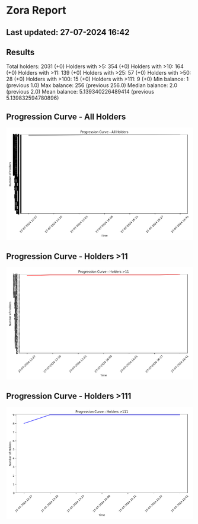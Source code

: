 # Zora Report
## Last updated: 27-07-2024 16:42
## Results
Total holders: 2031 (+0)
Holders with >5: 354 (+0)
Holders with >10: 164 (+0)
Holders with >11: 139 (+0)
Holders with >25: 57 (+0)
Holders with >50: 28 (+0)
Holders with >100: 15 (+0)
Holders with >111: 9 (+0)
Min balance: 1 (previous 1.0)
Max balance: 256 (previous 256.0)
Median balance: 2.0 (previous 2.0)
Mean balance: 5.139340226489414 (previous 5.139832594780896)
## Progression Curve - All Holders
![Progression Curve - All Holders](progression_curve_all.png)
## Progression Curve - Holders >11
![Progression Curve - Holders >11](progression_curve_gt_11.png)
## Progression Curve - Holders >111
![Progression Curve - Holders >111](progression_curve_gt_111.png)
